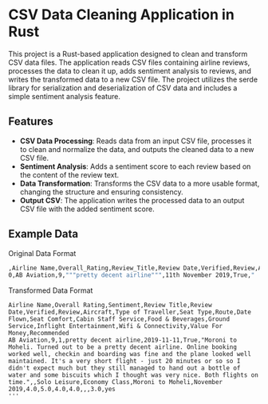 # CSV Data Cleaning Application in Rust

This project is a Rust-based application designed to clean and transform CSV data files. The application reads CSV files containing airline reviews, processes the data to clean it up, adds sentiment analysis to reviews, and writes the transformed data to a new CSV file. The project utilizes the serde library for serialization and deserialization of CSV data and includes a simple sentiment analysis feature.

## Features

- **CSV Data Processing**: Reads data from an input CSV file, processes it to clean and normalize the data, and outputs the cleaned data to a new CSV file.
- **Sentiment Analysis**: Adds a sentiment score to each review based on the content of the review text.
- **Data Transformation**: Transforms the CSV data to a more usable format, changing the structure and ensuring consistency.
- **Output CSV**: The application writes the processed data to an output CSV file with the added sentiment score.

## Example Data
Original Data Format
```bash
,Airline Name,Overall_Rating,Review_Title,Review Date,Verified,Review,Aircraft,Type Of Traveller,Seat Type,Route,Date Flown,Seat Comfort,Cabin Staff Service,Food & Beverages,Ground Service,Inflight Entertainment,Wifi & Connectivity,Value For Money,Recommended
0,AB Aviation,9,"""pretty decent airline""",11th November 2019,True,"  Moroni to Moheli. Turned out to be a pretty decent airline. Online booking worked well, checkin and boarding was fine and the plane looked well maintained. Its a very short flight - just 20 minutes or so so i didn't expect much but they still managed to hand our a bottle of water and some biscuits which i though was very nice. Both flights on time.",,Solo Leisure,Economy Class,Moroni to Moheli,November 2019,4.0,5.0,4.0,4.0,,,3.0,yes
```

Transformed Data Format
```csv
Airline Name,Overall Rating,Sentiment,Review Title,Review Date,Verified,Review,Aircraft,Type of Traveller,Seat Type,Route,Date Flown,Seat Comfort,Cabin Staff Service,Food & Beverages,Ground Service,Inflight Entertainment,Wifi & Connectivity,Value For Money,Recommended
AB Aviation,9,1,pretty decent airline,2019-11-11,True,"Moroni to Moheli. Turned out to be a pretty decent airline. Online booking worked well, checkin and boarding was fine and the plane looked well maintained. It's a very short flight - just 20 minutes or so so I didn't expect much but they still managed to hand out a bottle of water and some biscuits which I thought was very nice. Both flights on time.",,Solo Leisure,Economy Class,Moroni to Moheli,November 2019,4.0,5.0,4.0,4.0,,,3.0,yes
'''
